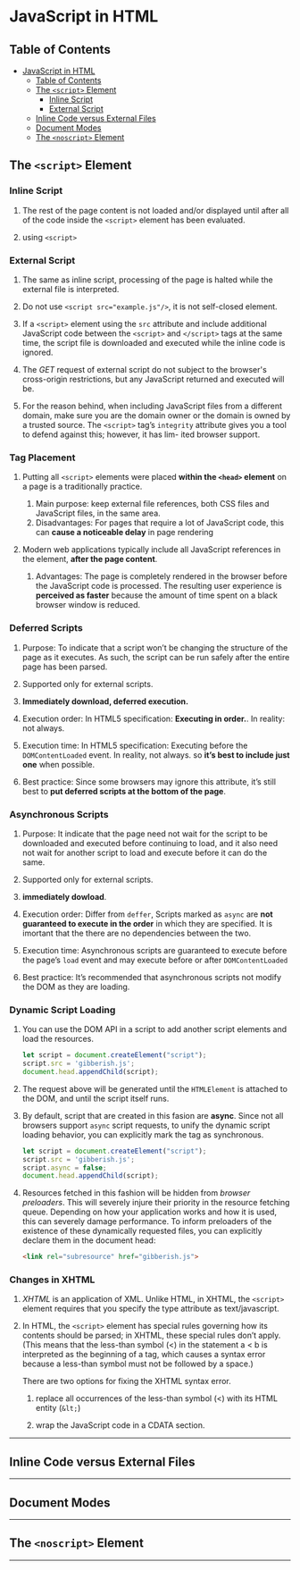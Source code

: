 # JavaScript in HTML

## Table of Contents

- [JavaScript in HTML](#javascript-in-html)
  - [Table of Contents](#table-of-contents)
  - [The ```<script>``` Element](#the-script-element)
    - [Inline Script](#inline-script)
    - [External Script](#external-script)
  - [Inline Code versus External Files](#inline-code-versus-external-files)
  - [Document Modes](#document-modes)
  - [The ```<noscript>``` Element](#the-noscript-element)

## The ```<script>``` Element

### Inline Script

1. The rest of the page content is not loaded and/or displayed until after all of the code inside the ```<script>``` element has been evaluated.

2. using ```<script>```

### External Script

1. The same as inline script, processing of the page is halted while the external file is interpreted.

2. Do not use ```<script src="example.js"/>```, it is not self-closed element.

3. If a ```<script>``` element using the ```src``` attribute and include additional JavaScript code between the ```<script>``` and ```</script>``` tags at the same time, the script file is downloaded and executed while the inline code is ignored.

4. The *GET* request of external script do not subject to the browser's cross-origin restrictions, but any JavaScript returned and executed will be.

5. For the reason behind, when including JavaScript files from a different domain, make sure you are the domain owner or the domain is owned by a trusted source. The ```<script>``` tag’s ```integrity``` attribute gives you a tool to defend against this; however, it has lim-
ited browser support.

### Tag Placement

1. Putting all ```<script>``` elements were placed **within the ```<head>``` element** on a page is a traditionally practice.
    1. Main purpose: keep external file references, both CSS files and JavaScript files, in the same area.
    2. Disadvantages: For pages that require a lot of JavaScript code, this can **cause a noticeable delay** in page rendering

2. Modern web applications typically include all JavaScript references in the <body> element, **after the page content**.
    1. Advantages: The page is completely rendered in the browser before the JavaScript code is processed. The resulting user experience is **perceived as faster** because the amount of time spent on a black browser window is reduced.

### Deferred Scripts

1. Purpose: To indicate that a script won’t be changing the structure of the page as it executes. As such, the script can be run safely after the entire page has been parsed.

2. Supported only for external scripts. 

3. **Immediately download, deferred execution.** 

4. Execution order: In HTML5 specification: **Executing in order.**. In reality: not always.

5. Execution time: In HTML5 specification: Executing before the ```DOMContentLoaded``` event. In reality, not always. so **it’s best to include just one** when possible.

6. Best practice: Since some browsers may ignore this attribute, it’s still best to **put deferred scripts at the bottom of the page**.

### Asynchronous Scripts

1. Purpose: It indicate that the page need not wait for the script to be downloaded and executed before continuing to load, and it also
need not wait for another script to load and execute before it can do the same.

2. Supported only for external scripts. 

3. **immediately dowload**.

4. Execution order: Differ from ```deffer```, Scripts marked as ```async``` are **not guaranteed to execute in the order** in which they are specified. It is imortant that the there are no dependencies between the two.

5. Execution time: Asynchronous scripts are guaranteed to execute before the page’s ```load``` event and may execute before or after ```DOMContentLoaded```

6. Best practice: It’s recommended that asynchronous scripts not modify the DOM as they are loading.

### Dynamic Script Loading

1. You can use the DOM API in a script to add another script elements and load the resources.

    ```js
    let script = document.createElement("script");
    script.src = 'gibberish.js';
    document.head.appendChild(script);
    ```

2. The request above will be generated until the ```HTMLElement``` is attached to the DOM, and until the script itself runs.

3. By default, script that are created in this fasion are **async**. Since not all browsers support ```async``` script requests, to unify the dynamic script loading behavior, you can explicitly mark the tag as synchronous.

    ```js
    let script = document.createElement("script");
    script.src = 'gibberish.js';
    script.async = false;
    document.head.appendChild(script);
    ```

4. Resources fetched in this fashion will be hidden from *browser preloaders*. This will severely injure their priority in the resource fetching queue. Depending on how your application works and how it is used, this can severely damage performance. To inform preloaders of the existence of these dynamically requested files, you can explicitly declare them in the document head:

    ```html
    <link rel="subresource" href="gibberish.js">
    ```
### Changes in XHTML

1. *XHTML* is an application of XML. Unlike HTML, in XHTML, the ```<script>``` element requires that you specify the type attribute as text/javascript.

2. In HTML, the ```<script>``` element has special rules governing how its contents should be parsed; in XHTML, these special rules don’t apply. (This means that the less-than symbol (<) in the statement a < b is interpreted as the beginning of a tag, which causes a syntax error because a less-than symbol must not be followed by a space.) 

    There are two options for fixing the XHTML syntax error.

    1.  replace all occurrences of the less-than symbol (<) with its HTML entity (```&lt;```)

    2. wrap the JavaScript code in a CDATA section.

---

## Inline Code versus External Files

---

## Document Modes

---

## The ```<noscript>``` Element

---

